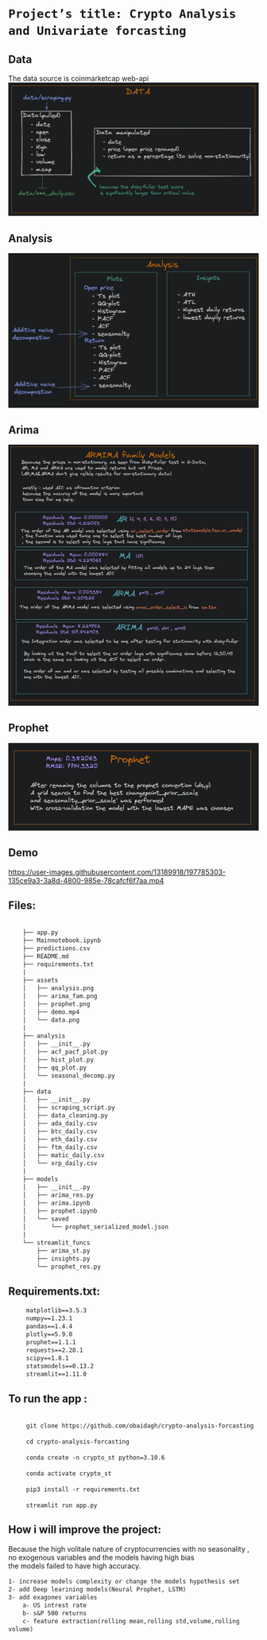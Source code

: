 
# `Project’s title: Crypto Analysis and Univariate forcasting`

## Data 
The data source is coinmarketcap web-api
![data](assets/data.png)

## Analysis
![analysis](assets/analysis.png)

## Arima
![arimafam](assets/arima_fam.png)


## Prophet
![prophet](assets/prophet.png)

## Demo
https://user-images.githubusercontent.com/13189918/197785303-135ce9a3-3a8d-4800-985e-78cafcf6f7aa.mp4




## Files:
```

    ├── app.py
    ├── Mainnotebook.ipynb
    ├── predictions.csv
    ├── README.md
    ├── requirements.txt
    |
    ├── assets
    │   ├── analysis.png
    │   ├── arima_fam.png
    │   ├── prophet.png
    │   ├── demo.mp4
    │   └── data.png
    |
    ├── analysis
    │   ├── __init__.py
    │   ├── acf_pacf_plot.py
    │   ├── hist_plot.py
    │   ├── qq_plot.py
    │   └── seasonal_decomp.py
    |
    ├── data
    │   ├── __init__.py
    │   ├── scraping_script.py
    │   ├── data_cleaning.py
    │   ├── ada_daily.csv
    │   ├── btc_daily.csv
    │   ├── eth_daily.csv
    │   ├── ftm_daily.csv
    │   ├── matic_daily.csv
    │   └── xrp_daily.csv
    |
    ├── models
    │   ├── __init__.py
    │   ├── arima_res.py
    │   ├── arima.ipynb
    │   ├── prophet.ipynb
    │   └── saved
    │       └── prophet_serialized_model.json
    |
    └── streamlit_funcs
        ├── arima_st.py
        ├── insights.py
        └── prophet_res.py
```

## Requirements.txt:
```
     matplotlib==3.5.3
     numpy==1.23.1
     pandas==1.4.4
     plotly==5.9.0
     prophet==1.1.1
     requests==2.28.1
     scipy==1.8.1
     statsmodels==0.13.2
     streamlit==1.11.0

```
## To run the app :
```
    
     git clone https://github.com/obaidagh/crypto-analysis-forcasting

     cd crypto-analysis-forcasting

     conda create -n crypto_st python=3.10.6

     conda activate crypto_st

     pip3 install -r requirements.txt

     streamlit run app.py     

```

## How i will improve the project:
Because the high volitale nature of cryptocurrencies with no seasonality , no exogenous variables and the models having high bias<br>
the models failed to have high accuracy.
```
1- increase models complexity or change the models hypothesis set
2- add Deep learining models(Neural Prophet, LSTM)
3- add exagones variables
    a- US intrest rate
    b- s&P 500 returns
    c- feature extraction(rolling mean,rolling std,volume,rolling volume)
```

